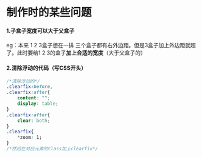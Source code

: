 # 制作时的某些问题
#### 1.子盒子宽度可以大于父盒子

eg：本来 1 2 3盒子想在一排 三个盒子都有右外边距。但是3盒子加上外边距就超了。此时要给1 2 3的盒子**加上合适的宽度**（大于父盒子的）

#### 2.清除浮动的代码（写CSS开头）

```css
/*清除浮动的*/
.clearfix:before,
.clearfix:after{
    content: "";
    display: table;
}
.clearfix:after{
    clear: both;
}
.clearfix{
    *zoom: 1;
}
/*然后在对应元素的class加上clearfix*/
```

